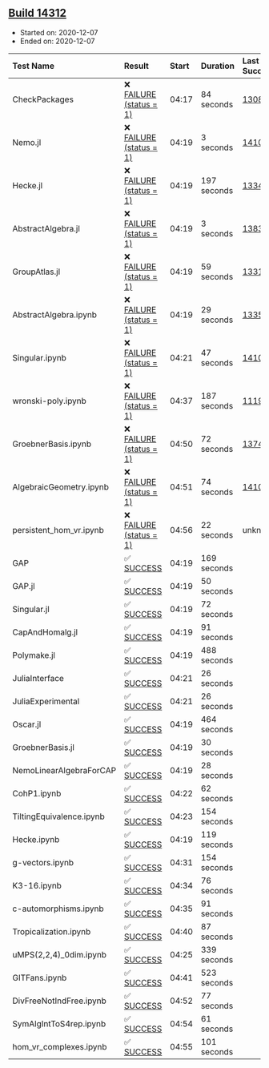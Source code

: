 ## [Build 14312](https://oscarci.mathematik.uni-kl.de/job/oscar/14312/)

* Started on: 2020-12-07
* Ended on: 2020-12-07

| Test Name    | Result | Start | Duration | Last Success | First Failure |
|:-------------|:-------|:------|:---------|:-------------|:--------------|
| CheckPackages | ❌ [FAILURE (status = 1)](https://oscarci.mathematik.uni-kl.de/job/oscar/14312/artifact/logs/build-14312/CheckPackages.log) | 04:17 | 84 seconds | [13085](https://oscarci.mathematik.uni-kl.de/job/oscar/13085/) | [13086](https://oscarci.mathematik.uni-kl.de/job/oscar/13086/) |
| Nemo.jl | ❌ [FAILURE (status = 1)](https://oscarci.mathematik.uni-kl.de/job/oscar/14312/artifact/logs/build-14312/Nemo.jl.log) | 04:19 | 3 seconds | [14101](https://oscarci.mathematik.uni-kl.de/job/oscar/14101/) | [14102](https://oscarci.mathematik.uni-kl.de/job/oscar/14102/) |
| Hecke.jl | ❌ [FAILURE (status = 1)](https://oscarci.mathematik.uni-kl.de/job/oscar/14312/artifact/logs/build-14312/Hecke.jl.log) | 04:19 | 197 seconds | [13341](https://oscarci.mathematik.uni-kl.de/job/oscar/13341/) | [13342](https://oscarci.mathematik.uni-kl.de/job/oscar/13342/) |
| AbstractAlgebra.jl | ❌ [FAILURE (status = 1)](https://oscarci.mathematik.uni-kl.de/job/oscar/14312/artifact/logs/build-14312/AbstractAlgebra.jl.log) | 04:19 | 3 seconds | [13837](https://oscarci.mathematik.uni-kl.de/job/oscar/13837/) | [13838](https://oscarci.mathematik.uni-kl.de/job/oscar/13838/) |
| GroupAtlas.jl | ❌ [FAILURE (status = 1)](https://oscarci.mathematik.uni-kl.de/job/oscar/14312/artifact/logs/build-14312/GroupAtlas.jl.log) | 04:19 | 59 seconds | [13311](https://oscarci.mathematik.uni-kl.de/job/oscar/13311/) | [13312](https://oscarci.mathematik.uni-kl.de/job/oscar/13312/) |
| AbstractAlgebra.ipynb | ❌ [FAILURE (status = 1)](https://oscarci.mathematik.uni-kl.de/job/oscar/14312/artifact/logs/build-14312/AbstractAlgebra.ipynb.log) | 04:19 | 29 seconds | [13355](https://oscarci.mathematik.uni-kl.de/job/oscar/13355/) | [13356](https://oscarci.mathematik.uni-kl.de/job/oscar/13356/) |
| Singular.ipynb | ❌ [FAILURE (status = 1)](https://oscarci.mathematik.uni-kl.de/job/oscar/14312/artifact/logs/build-14312/Singular.ipynb.log) | 04:21 | 47 seconds | [14101](https://oscarci.mathematik.uni-kl.de/job/oscar/14101/) | [14102](https://oscarci.mathematik.uni-kl.de/job/oscar/14102/) |
| wronski-poly.ipynb | ❌ [FAILURE (status = 1)](https://oscarci.mathematik.uni-kl.de/job/oscar/14312/artifact/logs/build-14312/wronski-poly.ipynb.log) | 04:37 | 187 seconds | [11192](https://oscarci.mathematik.uni-kl.de/job/oscar/11192/) | [11193](https://oscarci.mathematik.uni-kl.de/job/oscar/11193/) |
| GroebnerBasis.ipynb | ❌ [FAILURE (status = 1)](https://oscarci.mathematik.uni-kl.de/job/oscar/14312/artifact/logs/build-14312/GroebnerBasis.ipynb.log) | 04:50 | 72 seconds | [13748](https://oscarci.mathematik.uni-kl.de/job/oscar/13748/) | [13749](https://oscarci.mathematik.uni-kl.de/job/oscar/13749/) |
| AlgebraicGeometry.ipynb | ❌ [FAILURE (status = 1)](https://oscarci.mathematik.uni-kl.de/job/oscar/14312/artifact/logs/build-14312/AlgebraicGeometry.ipynb.log) | 04:51 | 74 seconds | [14101](https://oscarci.mathematik.uni-kl.de/job/oscar/14101/) | [14102](https://oscarci.mathematik.uni-kl.de/job/oscar/14102/) |
| persistent_hom_vr.ipynb | ❌ [FAILURE (status = 1)](https://oscarci.mathematik.uni-kl.de/job/oscar/14312/artifact/logs/build-14312/persistent_hom_vr.ipynb.log) | 04:56 | 22 seconds | unknown | unknown |
| GAP | ✅ [SUCCESS](https://oscarci.mathematik.uni-kl.de/job/oscar/14312/artifact/logs/build-14312/GAP.log) | 04:19 | 169 seconds |  |  |
| GAP.jl | ✅ [SUCCESS](https://oscarci.mathematik.uni-kl.de/job/oscar/14312/artifact/logs/build-14312/GAP.jl.log) | 04:19 | 50 seconds |  |  |
| Singular.jl | ✅ [SUCCESS](https://oscarci.mathematik.uni-kl.de/job/oscar/14312/artifact/logs/build-14312/Singular.jl.log) | 04:19 | 72 seconds |  |  |
| CapAndHomalg.jl | ✅ [SUCCESS](https://oscarci.mathematik.uni-kl.de/job/oscar/14312/artifact/logs/build-14312/CapAndHomalg.jl.log) | 04:19 | 91 seconds |  |  |
| Polymake.jl | ✅ [SUCCESS](https://oscarci.mathematik.uni-kl.de/job/oscar/14312/artifact/logs/build-14312/Polymake.jl.log) | 04:19 | 488 seconds |  |  |
| JuliaInterface | ✅ [SUCCESS](https://oscarci.mathematik.uni-kl.de/job/oscar/14312/artifact/logs/build-14312/JuliaInterface.log) | 04:21 | 26 seconds |  |  |
| JuliaExperimental | ✅ [SUCCESS](https://oscarci.mathematik.uni-kl.de/job/oscar/14312/artifact/logs/build-14312/JuliaExperimental.log) | 04:21 | 26 seconds |  |  |
| Oscar.jl | ✅ [SUCCESS](https://oscarci.mathematik.uni-kl.de/job/oscar/14312/artifact/logs/build-14312/Oscar.jl.log) | 04:19 | 464 seconds |  |  |
| GroebnerBasis.jl | ✅ [SUCCESS](https://oscarci.mathematik.uni-kl.de/job/oscar/14312/artifact/logs/build-14312/GroebnerBasis.jl.log) | 04:19 | 30 seconds |  |  |
| NemoLinearAlgebraForCAP | ✅ [SUCCESS](https://oscarci.mathematik.uni-kl.de/job/oscar/14312/artifact/logs/build-14312/NemoLinearAlgebraForCAP.log) | 04:19 | 28 seconds |  |  |
| CohP1.ipynb | ✅ [SUCCESS](https://oscarci.mathematik.uni-kl.de/job/oscar/14312/artifact/logs/build-14312/CohP1.ipynb.log) | 04:22 | 62 seconds |  |  |
| TiltingEquivalence.ipynb | ✅ [SUCCESS](https://oscarci.mathematik.uni-kl.de/job/oscar/14312/artifact/logs/build-14312/TiltingEquivalence.ipynb.log) | 04:23 | 154 seconds |  |  |
| Hecke.ipynb | ✅ [SUCCESS](https://oscarci.mathematik.uni-kl.de/job/oscar/14312/artifact/logs/build-14312/Hecke.ipynb.log) | 04:19 | 119 seconds |  |  |
| g-vectors.ipynb | ✅ [SUCCESS](https://oscarci.mathematik.uni-kl.de/job/oscar/14312/artifact/logs/build-14312/g-vectors.ipynb.log) | 04:31 | 154 seconds |  |  |
| K3-16.ipynb | ✅ [SUCCESS](https://oscarci.mathematik.uni-kl.de/job/oscar/14312/artifact/logs/build-14312/K3-16.ipynb.log) | 04:34 | 76 seconds |  |  |
| c-automorphisms.ipynb | ✅ [SUCCESS](https://oscarci.mathematik.uni-kl.de/job/oscar/14312/artifact/logs/build-14312/c-automorphisms.ipynb.log) | 04:35 | 91 seconds |  |  |
| Tropicalization.ipynb | ✅ [SUCCESS](https://oscarci.mathematik.uni-kl.de/job/oscar/14312/artifact/logs/build-14312/Tropicalization.ipynb.log) | 04:40 | 87 seconds |  |  |
| uMPS(2,2,4)_0dim.ipynb | ✅ [SUCCESS](https://oscarci.mathematik.uni-kl.de/job/oscar/14312/artifact/logs/build-14312/uMPS-2-2-4-_0dim.ipynb.log) | 04:25 | 339 seconds |  |  |
| GITFans.ipynb | ✅ [SUCCESS](https://oscarci.mathematik.uni-kl.de/job/oscar/14312/artifact/logs/build-14312/GITFans.ipynb.log) | 04:41 | 523 seconds |  |  |
| DivFreeNotIndFree.ipynb | ✅ [SUCCESS](https://oscarci.mathematik.uni-kl.de/job/oscar/14312/artifact/logs/build-14312/DivFreeNotIndFree.ipynb.log) | 04:52 | 77 seconds |  |  |
| SymAlgIntToS4rep.ipynb | ✅ [SUCCESS](https://oscarci.mathematik.uni-kl.de/job/oscar/14312/artifact/logs/build-14312/SymAlgIntToS4rep.ipynb.log) | 04:54 | 61 seconds |  |  |
| hom_vr_complexes.ipynb | ✅ [SUCCESS](https://oscarci.mathematik.uni-kl.de/job/oscar/14312/artifact/logs/build-14312/hom_vr_complexes.ipynb.log) | 04:55 | 101 seconds |  |  |
